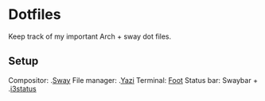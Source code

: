 # Dotfiles
Keep track of my important Arch + sway dot files.

## Setup
Compositor: .[Sway](https://github.com/swaywm/sway)
File manager: .[Yazi](https://yazi-rs.github.io/)
Terminal: [Foot](https://codeberg.org/dnkl/foot)
Status bar: Swaybar + .[i3status](https://i3wm.org/docs/i3status.html)
